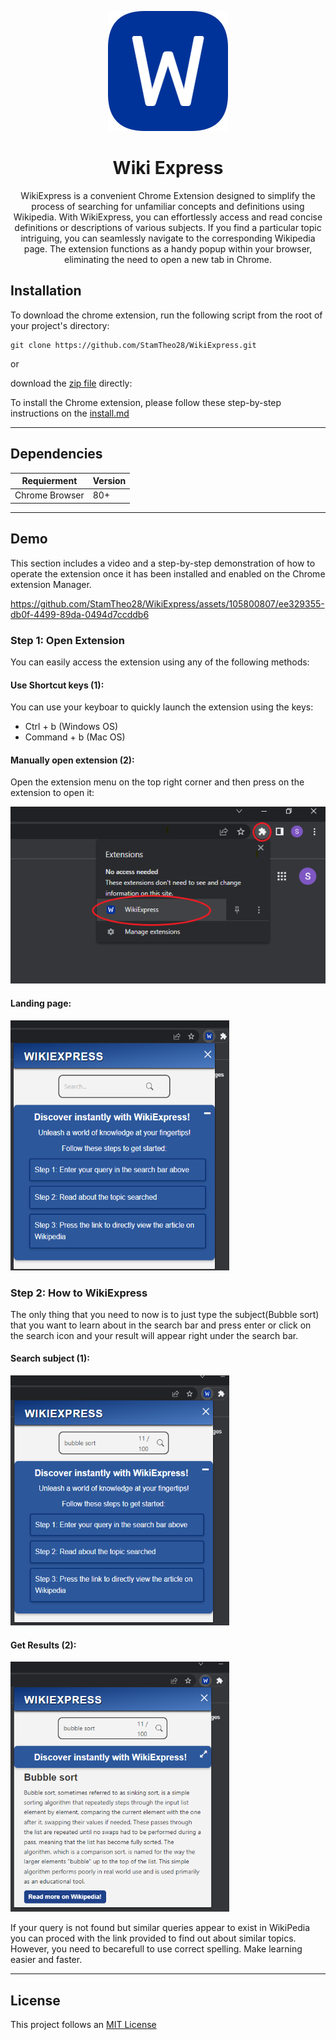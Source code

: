 <p align="center">
  <img src="extension/images/icon192.png">
</p>

<h1 align="center">Wiki Express</h1>

<p align="center">WikiExpress is a convenient Chrome Extension designed to simplify the process of searching for unfamiliar concepts and definitions using Wikipedia. With WikiExpress, you can effortlessly access and read concise definitions or descriptions of various subjects. If you find a particular topic intriguing, you can seamlessly navigate to the corresponding Wikipedia page. The extension functions as a handy popup within your browser, eliminating the need to open a new tab in Chrome.</p>



## Installation
To download the chrome extension, run the following script from the root of your project's directory:   

```
git clone https://github.com/StamTheo28/WikiExpress.git
```  

or 

download the [zip file](https://github.com/StamTheo28/WikiExpress/archive/refs/heads/main.zip) directly:



To install the Chrome extension, please follow these step-by-step instructions on the [install.md](install.md)

------

## Dependencies
| Requierment     | Version |
| ----------- | ----------- |
| Chrome Browser     | 80+      |

------

## Demo
This section includes a video and a step-by-step demonstration of how to operate the extension once it has been installed and enabled on the Chrome extension Manager.



https://github.com/StamTheo28/WikiExpress/assets/105800807/ee329355-db0f-4499-89da-0494d7ccddb6



### Step 1: Open Extension
You can easily access the extension using any of the following methods:

#### Use Shortcut keys (1):
You can use your keyboar to quickly launch the extension using the keys:  
- Ctrl + b (Windows OS)  
- Command + b (Mac OS)

#### Manually open extension (2):
Open the extension menu on the top right corner and then press on the extension to open it:

![openExtension](demo/openExtension.png)

#### Landing page:
<img width=350px height=400px src="demo/openedExtension.PNG">

### Step 2: How to WikiExpress
The only thing that you need to now is to just type the subject(Bubble sort) that you want to learn about in the search bar and press enter or click on the search icon and your result will appear right under the search bar.

#### Search subject (1):
<img width=350px height=400px src="demo/searchExtension.PNG">

#### Get Results (2):
<img width=350px height=400px src="demo/resultExtension.PNG">



 If your query is not found but similar queries appear to exist in WikiPedia you can proced with the link provided to find out about similar topics. However, you need to becarefull to use correct spelling. Make learning easier and faster.

-----
## License 
 This project follows an [MIT License](LICENSE)

